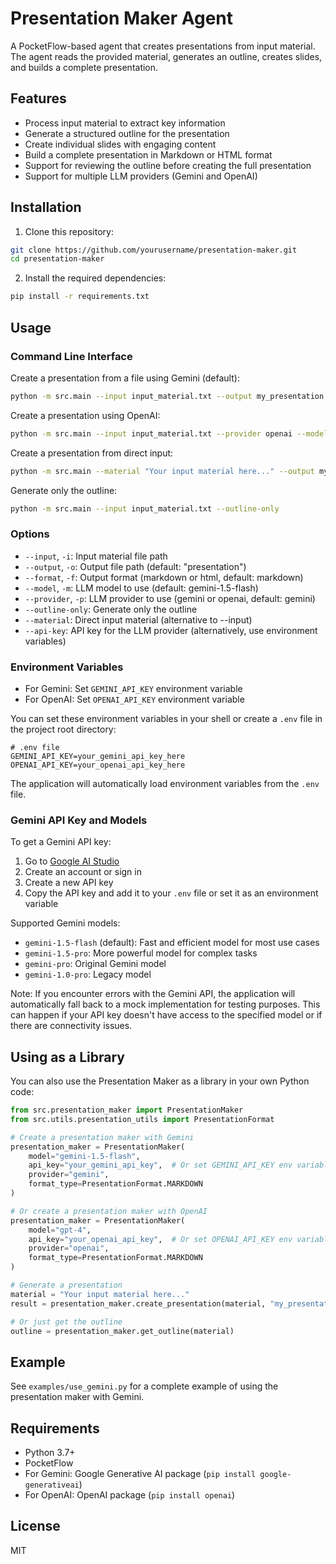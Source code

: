 # Presentation Maker Agent

A PocketFlow-based agent that creates presentations from input material. The agent reads the provided material, generates an outline, creates slides, and builds a complete presentation.

## Features

- Process input material to extract key information
- Generate a structured outline for the presentation
- Create individual slides with engaging content
- Build a complete presentation in Markdown or HTML format
- Support for reviewing the outline before creating the full presentation
- Support for multiple LLM providers (Gemini and OpenAI)

## Installation

1. Clone this repository:
```bash
git clone https://github.com/yourusername/presentation-maker.git
cd presentation-maker
```

2. Install the required dependencies:
```bash
pip install -r requirements.txt
```

## Usage

### Command Line Interface

Create a presentation from a file using Gemini (default):

```bash
python -m src.main --input input_material.txt --output my_presentation --format markdown
```

Create a presentation using OpenAI:

```bash
python -m src.main --input input_material.txt --provider openai --model gpt-4 --output my_presentation
```

Create a presentation from direct input:

```bash
python -m src.main --material "Your input material here..." --output my_presentation
```

Generate only the outline:

```bash
python -m src.main --input input_material.txt --outline-only
```

### Options

- `--input`, `-i`: Input material file path
- `--output`, `-o`: Output file path (default: "presentation")
- `--format`, `-f`: Output format (markdown or html, default: markdown)
- `--model`, `-m`: LLM model to use (default: gemini-1.5-flash)
- `--provider`, `-p`: LLM provider to use (gemini or openai, default: gemini)
- `--outline-only`: Generate only the outline
- `--material`: Direct input material (alternative to --input)
- `--api-key`: API key for the LLM provider (alternatively, use environment variables)

### Environment Variables

- For Gemini: Set `GEMINI_API_KEY` environment variable
- For OpenAI: Set `OPENAI_API_KEY` environment variable

You can set these environment variables in your shell or create a `.env` file in the project root directory:

```
# .env file
GEMINI_API_KEY=your_gemini_api_key_here
OPENAI_API_KEY=your_openai_api_key_here
```

The application will automatically load environment variables from the `.env` file.

### Gemini API Key and Models

To get a Gemini API key:

1. Go to [Google AI Studio](https://makersuite.google.com/app/apikey)
2. Create an account or sign in
3. Create a new API key
4. Copy the API key and add it to your `.env` file or set it as an environment variable

Supported Gemini models:
- `gemini-1.5-flash` (default): Fast and efficient model for most use cases
- `gemini-1.5-pro`: More powerful model for complex tasks
- `gemini-pro`: Original Gemini model
- `gemini-1.0-pro`: Legacy model

Note: If you encounter errors with the Gemini API, the application will automatically fall back to a mock implementation for testing purposes. This can happen if your API key doesn't have access to the specified model or if there are connectivity issues.

## Using as a Library

You can also use the Presentation Maker as a library in your own Python code:

```python
from src.presentation_maker import PresentationMaker
from src.utils.presentation_utils import PresentationFormat

# Create a presentation maker with Gemini
presentation_maker = PresentationMaker(
    model="gemini-1.5-flash",
    api_key="your_gemini_api_key",  # Or set GEMINI_API_KEY env variable
    provider="gemini",
    format_type=PresentationFormat.MARKDOWN
)

# Or create a presentation maker with OpenAI
presentation_maker = PresentationMaker(
    model="gpt-4",
    api_key="your_openai_api_key",  # Or set OPENAI_API_KEY env variable
    provider="openai",
    format_type=PresentationFormat.MARKDOWN
)

# Generate a presentation
material = "Your input material here..."
result = presentation_maker.create_presentation(material, "my_presentation.md")

# Or just get the outline
outline = presentation_maker.get_outline(material)
```

## Example

See `examples/use_gemini.py` for a complete example of using the presentation maker with Gemini.

## Requirements

- Python 3.7+
- PocketFlow
- For Gemini: Google Generative AI package (`pip install google-generativeai`)
- For OpenAI: OpenAI package (`pip install openai`)

## License

MIT
